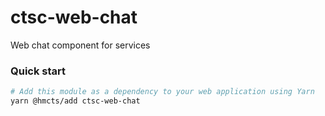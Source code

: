 # ctsc-web-chat
Web chat component for services

### Quick start

```bash
# Add this module as a dependency to your web application using Yarn
yarn @hmcts/add ctsc-web-chat
```